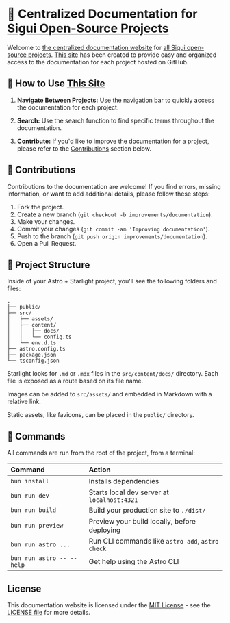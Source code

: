 # 📝 Centralized Documentation for [Sigui Open-Source Projects](https://github.com/siguici)

Welcome to [the centralized documentation website](https://siguici.github.io) for [all Sigui open-source projects](https://github.com/siguici). [This site](https://siguici.github.io) has been created to provide easy and organized access to the documentation for each project hosted on GitHub.

## 🎉 How to Use [This Site](https://siguici.github.io)

1. **Navigate Between Projects:** Use the navigation bar to quickly access the documentation for each project.

2. **Search:** Use the search function to find specific terms throughout the documentation.

3. **Contribute:** If you'd like to improve the documentation for a project, please refer to the [Contributions](#contributions) section below.

## 👥 Contributions

Contributions to the documentation are welcome! If you find errors, missing information, or want to add additional details, please follow these steps:

1. Fork the project.
2. Create a new branch (`git checkout -b improvements/documentation`).
3. Make your changes.
4. Commit your changes (`git commit -am 'Improving documentation'`).
5. Push to the branch (`git push origin improvements/documentation`).
6. Open a Pull Request.

## 🚀 Project Structure

Inside of your Astro + Starlight project, you'll see the following folders and files:

```plain
.
├── public/
├── src/
│   ├── assets/
│   ├── content/
│   │   ├── docs/
│   │   └── config.ts
│   └── env.d.ts
├── astro.config.ts
├── package.json
└── tsconfig.json
```

Starlight looks for `.md` or `.mdx` files in the `src/content/docs/` directory. Each file is exposed as a route based on its file name.

Images can be added to `src/assets/` and embedded in Markdown with a relative link.

Static assets, like favicons, can be placed in the `public/` directory.

## 🧞 Commands

All commands are run from the root of the project, from a terminal:

| Command                   | Action                                           |
| :------------------------ | :----------------------------------------------- |
| `bun install`             | Installs dependencies                            |
| `bun run dev`             | Starts local dev server at `localhost:4321`      |
| `bun run build`           | Build your production site to `./dist/`          |
| `bun run preview`         | Preview your build locally, before deploying     |
| `bun run astro ...`       | Run CLI commands like `astro add`, `astro check` |
| `bun run astro -- --help` | Get help using the Astro CLI                     |

## License

This documentation website is licensed under the [MIT License](./LICENSE.md) - see the [LICENSE file](./LICENSE.md) for more details.
